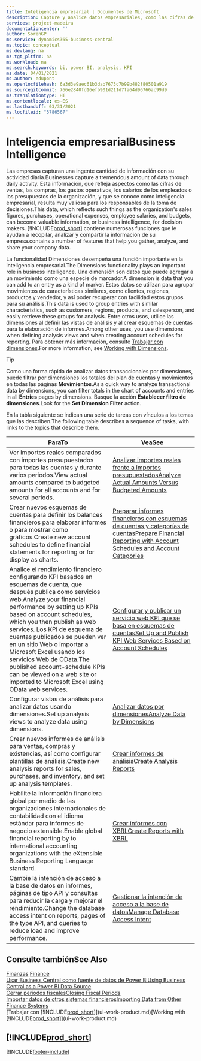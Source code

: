 ```yaml
---
title: Inteligencia empresarial | Documentos de Microsoft
description: Capture y analice datos empresariales, como las cifras de ventas, las compras, los gastos operativos, los salarios de los empleados y los presupuestos, que resultan muy valiosos para la inteligencia artificial o la toma de decisiones.
services: project-madeira
documentationcenter: ''
author: SorenGP
ms.service: dynamics365-business-central
ms.topic: conceptual
ms.devlang: na
ms.tgt_pltfrm: na
ms.workload: na
ms.search.keywords: bi, power BI, analysis, KPI
ms.date: 04/01/2021
ms.author: edupont
ms.openlocfilehash: 6a3d3e9aec61b3dab7673c7b99b482f80501a919
ms.sourcegitcommit: 766e2840fd16efb901d211d7fa64d96766ac99d9
ms.translationtype: HT
ms.contentlocale: es-ES
ms.lasthandoff: 03/31/2021
ms.locfileid: "5786567"
---
```

# <a name="business-intelligence"></a><span data-ttu-id="d245c-103">Inteligencia empresarial</span><span class="sxs-lookup"><span data-stu-id="d245c-103">Business Intelligence</span></span>
<span data-ttu-id="d245c-104">Las empresas capturan una ingente cantidad de información con su actividad diaria.</span><span class="sxs-lookup"><span data-stu-id="d245c-104">Businesses capture a tremendous amount of data through daily activity.</span></span> <span data-ttu-id="d245c-105">Esta información, que refleja aspectos como las cifras de ventas, las compras, los gastos operativos, los salarios de los empleados o los presupuestos de la organización, y que se conoce como inteligencia empresarial, resulta muy valiosa para los responsables de la toma de decisiones.</span><span class="sxs-lookup"><span data-stu-id="d245c-105">This data, which reflects such things as the organization's sales figures, purchases, operational expenses, employee salaries, and budgets, can become valuable information, or business intelligence, for decision makers.</span></span> [!INCLUDE[prod_short](includes/prod_short.md)] <span data-ttu-id="d245c-106">contiene numerosas funciones que le ayudan a recopilar, analizar y compartir la información de su empresa.</span><span class="sxs-lookup"><span data-stu-id="d245c-106">contains a number of features that help you gather, analyze, and share your company data.</span></span>

<span data-ttu-id="d245c-107">La funcionalidad Dimensiones desempeña una función importante en la inteligencia empresarial.</span><span class="sxs-lookup"><span data-stu-id="d245c-107">The Dimensions functionality plays an important role in business intelligence.</span></span> <span data-ttu-id="d245c-108">Una dimensión son datos que puede agregar a un movimiento como una especie de marcador.</span><span class="sxs-lookup"><span data-stu-id="d245c-108">A dimension is data that you can add to an entry as a kind of marker.</span></span> <span data-ttu-id="d245c-109">Estos datos se utilizan para agrupar movimientos de características similares, como clientes, regiones, productos y vendedor, y así poder recuperar con facilidad estos grupos para su análisis.</span><span class="sxs-lookup"><span data-stu-id="d245c-109">This data is used to group entries with similar characteristics, such as customers, regions, products, and salesperson, and easily retrieve these groups for analysis.</span></span> <span data-ttu-id="d245c-110">Entre otros usos, utilice las dimensiones al definir las vistas de análisis y al crear esquemas de cuentas para la elaboración de informes.</span><span class="sxs-lookup"><span data-stu-id="d245c-110">Among other uses, you use dimensions  when defining analysis views and when creating account schedules for reporting.</span></span> <span data-ttu-id="d245c-111">Para obtener más información, consulte [Trabajar con dimensiones](finance-dimensions.md).</span><span class="sxs-lookup"><span data-stu-id="d245c-111">For more information, see [Working with Dimensions](finance-dimensions.md).</span></span>

> [!TIP]
> <span data-ttu-id="d245c-112">Como una forma rápida de analizar datos transaccionales por dimensiones, puede filtrar por dimensiones los totales del plan de cuentas y movimientos en todas las páginas **Movimientos**.</span><span class="sxs-lookup"><span data-stu-id="d245c-112">As a quick way to analyze transactional data by dimensions, you can filter totals in the chart of accounts and entries in all **Entries** pages by dimensions.</span></span> <span data-ttu-id="d245c-113">Busque la acción **Establecer filtro de dimensiones**.</span><span class="sxs-lookup"><span data-stu-id="d245c-113">Look for the **Set Dimension Filter** action.</span></span>  

<span data-ttu-id="d245c-114">En la tabla siguiente se indican una serie de tareas con vínculos a los temas que las describen.</span><span class="sxs-lookup"><span data-stu-id="d245c-114">The following table describes a sequence of tasks, with links to the topics that describe them.</span></span>  

| <span data-ttu-id="d245c-115">Para</span><span class="sxs-lookup"><span data-stu-id="d245c-115">To</span></span> | <span data-ttu-id="d245c-116">Vea</span><span class="sxs-lookup"><span data-stu-id="d245c-116">See</span></span> |
| --- | --- |
|<span data-ttu-id="d245c-117">Ver importes reales comparados con importes presupuestados para todas las cuentas y durante varios periodos.</span><span class="sxs-lookup"><span data-stu-id="d245c-117">View actual amounts compared to budgeted amounts for all accounts and for several periods.</span></span>|[<span data-ttu-id="d245c-118">Analizar importes reales frente a importes presupuestados</span><span class="sxs-lookup"><span data-stu-id="d245c-118">Analyze Actual Amounts Versus Budgeted Amounts</span></span>](bi-how-analyze-actual-versus-budget.md)|
|<span data-ttu-id="d245c-119">Crear nuevos esquemas de cuentas para definir los balances financieros para elaborar informes o para mostrar como gráficos.</span><span class="sxs-lookup"><span data-stu-id="d245c-119">Create new account schedules to define financial statements for reporting or for display as charts.</span></span>|[<span data-ttu-id="d245c-120">Preparar informes financieros con esquemas de cuentas y categorías de cuentas</span><span class="sxs-lookup"><span data-stu-id="d245c-120">Prepare Financial Reporting with Account Schedules and Account Categories</span></span>](bi-how-work-account-schedule.md)|
|<span data-ttu-id="d245c-121">Analice el rendimiento financiero configurando KPI basados en esquemas de cuenta, que después publica como servicios web.</span><span class="sxs-lookup"><span data-stu-id="d245c-121">Analyze your financial performance by setting up KPIs based on account schedules, which you then publish as web services.</span></span> <span data-ttu-id="d245c-122">Los KPI de esquema de cuentas publicados se pueden ver en un sitio Web o importar a Microsoft Excel usando los servicios Web de OData.</span><span class="sxs-lookup"><span data-stu-id="d245c-122">The published account-schedule KPIs can be viewed on a web site or imported to Microsoft Excel using OData web services.</span></span>|[<span data-ttu-id="d245c-123">Configurar y publicar un servicio web KPI que se basa en esquemas de cuentas</span><span class="sxs-lookup"><span data-stu-id="d245c-123">Set Up and Publish KPI Web Services Based on Account Schedules</span></span>](bi-how-to-set-up-and-publish-kpi-web-services-based-on-account-schedules.md)|
|<span data-ttu-id="d245c-124">Configurar vistas de análisis para analizar datos usando dimensiones.</span><span class="sxs-lookup"><span data-stu-id="d245c-124">Set up analysis views to analyze data using dimensions.</span></span>|[<span data-ttu-id="d245c-125">Analizar datos por dimensiones</span><span class="sxs-lookup"><span data-stu-id="d245c-125">Analyze Data by Dimensions</span></span>](bi-how-analyze-data-dimension.md)|
|<span data-ttu-id="d245c-126">Crear nuevos informes de análisis para ventas, compras y existencias, así como configurar plantillas de análisis.</span><span class="sxs-lookup"><span data-stu-id="d245c-126">Create new analysis reports for sales, purchases, and inventory, and set up analysis templates.</span></span>|[<span data-ttu-id="d245c-127">Crear informes de análisis</span><span class="sxs-lookup"><span data-stu-id="d245c-127">Create Analysis Reports</span></span>](bi-how-create-analysis-views-reports.md)|
|<span data-ttu-id="d245c-128">Habilite la información financiera global por medio de las organizaciones internacionales de contabilidad con el idioma estándar para informes de negocio extensible.</span><span class="sxs-lookup"><span data-stu-id="d245c-128">Enable global financial reporting by to international accounting organizations with the eXtensible Business Reporting Language standard.</span></span>|[<span data-ttu-id="d245c-129">Crear informes con XBRL</span><span class="sxs-lookup"><span data-stu-id="d245c-129">Create Reports with XBRL</span></span>](bi-create-reports-with-xbrl.md)|
|<span data-ttu-id="d245c-130">Cambie la intención de acceso a la base de datos en informes, páginas de tipo API y consultas para reducir la carga y mejorar el rendimiento.</span><span class="sxs-lookup"><span data-stu-id="d245c-130">Change the database access intent on reports, pages of the type API, and queries to reduce load and improve performance.</span></span>|[<span data-ttu-id="d245c-131">Gestionar la intención de acceso a la base de datos</span><span class="sxs-lookup"><span data-stu-id="d245c-131">Manage Database Access Intent</span></span>](admin-data-access-intent.md)|

## <a name="see-also"></a><span data-ttu-id="d245c-132">Consulte también</span><span class="sxs-lookup"><span data-stu-id="d245c-132">See Also</span></span>
<span data-ttu-id="d245c-133">[Finanzas](finance.md)  </span><span class="sxs-lookup"><span data-stu-id="d245c-133">[Finance](finance.md)  </span></span>  
[<span data-ttu-id="d245c-134">Usar Business Central como fuente de datos de Power BI</span><span class="sxs-lookup"><span data-stu-id="d245c-134">Using Business Central as a Power BI Data Source</span></span>](across-how-use-financials-data-source-powerbi.md)  
[<span data-ttu-id="d245c-135">Cerrar periodos fiscales</span><span class="sxs-lookup"><span data-stu-id="d245c-135">Closing Fiscal Periods</span></span>](year-close-years-periods.md)  
[<span data-ttu-id="d245c-136">Importar datos de otros sistemas financieros</span><span class="sxs-lookup"><span data-stu-id="d245c-136">Importing Data from Other Finance Systems</span></span>](across-import-data-configuration-packages.md)  
<span data-ttu-id="d245c-137">[Trabajar con [!INCLUDE[prod_short](includes/prod_short.md)]](ui-work-product.md)</span><span class="sxs-lookup"><span data-stu-id="d245c-137">[Working with [!INCLUDE[prod_short](includes/prod_short.md)]](ui-work-product.md)</span></span>

## [!INCLUDE[prod_short](includes/free_trial_md.md)]  


[!INCLUDE[footer-include](includes/footer-banner.md)]
